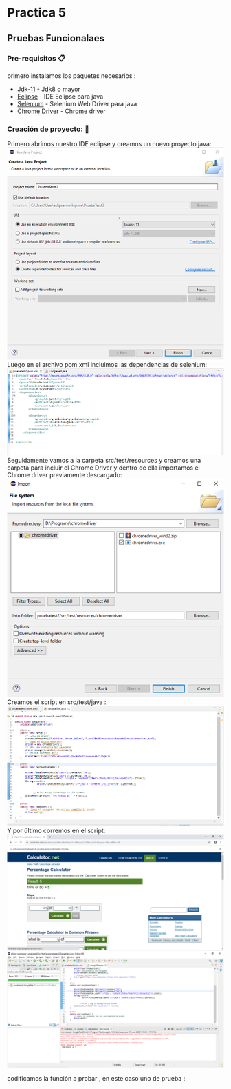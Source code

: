 
# Practica 5
  ## Pruebas Funcionalaes<br/>
  ### Pre-requisitos 📋
  primero instalamos los paquetes necesarios :
  * [Jdk-11](https://www.oracle.com/java/technologies/javase-jdk11-downloads.html) - Jdk8 o mayor
  * [Eclipse](https://www.eclipse.org/downloads/packages/release/mars/r/eclipse-ide-java-ee-developers) - IDE Eclipse para java
  * [Selenium](https://www.selenium.dev/downloads/) - Selenium Web Driver para java
  * [Chrome Driver](https://chromedriver.chromium.org/) - Chrome driver
  ### Creación de proyecto: 🔧
  Primero abrimos nuestro IDE eclipse y creamos un nuevo proyecto java: 
  ![texto cualquiera por si no carga la imagen](https://github.com/JoseCcari/IS_Tester/blob/main/pruebatest2/IMG_TESTS/crear_proyect.PNG) 
  Luego en el archivo pom.xml incluimos las dependencias de selenium: 
  ![texto cualquiera por si no carga la imagen](https://github.com/JoseCcari/IS_Tester/blob/main/pruebatest2/IMG_TESTS/DependenciesSelenium.PNG) 
  Seguidamente vamos a la carpeta src/test/resources y creamos una carpeta para incluir el Chrome Driver y dentro de ella importamos el Chrome driver previamente descargado:
  ![texto cualquiera por si no carga la imagen](https://github.com/JoseCcari/IS_Tester/blob/main/pruebatest2/IMG_TESTS/ImportCromeDriver.PNG) 
  Creamos el script en src/test/java :
  ![texto cualquiera por si no carga la imagen](https://github.com/JoseCcari/IS_Tester/blob/main/pruebatest2/IMG_TESTS/MainJava.PNG) 
  Y por último corremos en el script:
  ![texto cualquiera por si no carga la imagen](https://github.com/JoseCcari/IS_Tester/blob/main/pruebatest2/IMG_TESTS/CorrerScript2.PNG) 
  ![texto cualquiera por si no carga la imagen](https://github.com/JoseCcari/IS_Tester/blob/main/pruebatest2/IMG_TESTS/CorrerScript3.PNG) 

  
  codificamos la función a probar , en este caso uno de prueba : 
  
